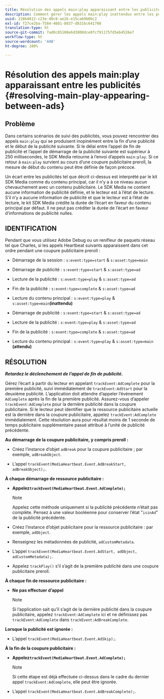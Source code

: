 ```yaml
---
title: Résolution des appels main:play apparaissant entre les publicités
description: Comment gérer les appels main:play inattendus entre les publicités.
uuid: 228b4812-c23e-40c8-ae2b-e15ca69b0bc2
exl-id: f27ce2ba-7584-4601-8837-d8316c641708
translation-type: ht
source-git-commit: 7ad0c85108e6d3800dce0fcf91175fd5eb4526e7
workflow-type: ht
source-wordcount: '448'
ht-degree: 100%

---
```


# Résolution des appels main:play apparaissant entre les publicités {#resolving-main-play-appearing-between-ads}

## Problème

Dans certains scénarios de suivi des publicités, vous pouvez rencontrer des appels `main:play` qui se produisent inopinément entre la fin d’une publicité et le début de la publicité suivante. Si le délai entre l’appel de fin de publicité et l’appel de démarrage de la publicité suivante est supérieur à 250 millisecondes, le SDK Media retourne à l’envoi d’appels `main:play`. Si ce retour à `main:play` survient au cours d’une coupure publicitaire preroll, la mesure de début du contenu peut être définie de façon précoce.

Un écart entre les publicités tel que décrit ci-dessus est interprété par le kit SDK Media comme du contenu principal, car il n’y a à ce niveau aucun chevauchement avec un contenu publicitaire. Le SDK Media ne contient aucune information de publicité définie, et le lecteur est à l’état de lecture. S’il n’y a aucune information de publicité et que le lecteur est à l’état de lecture, le kit SDK Media crédite la durée de l’écart en faveur du contenu principal par défaut. Il ne peut pas créditer la durée de l’écart en faveur d’informations de publicité nulles.

## IDENTIFICATION

Pendant que vous utilisez Adobe Debug ou un renifleur de paquets réseau tel que Charles, si les appels Heartbeat suivants apparaissent dans cet ordre pendant une coupure publicitaire preroll :

* Démarrage de la session : `s:event:type=start` &amp; `s:asset:type=main`
* Démarrage de publicité : `s:event:type=start` &amp; `s:asset:type=ad`
* Lecture de la publicité : `s:event:type=play` &amp; `s:asset:type=ad`
* Fin de la publicité : `s:event:type=complete` &amp; `s:asset:type=ad`
* Lecture du contenu principal : `s:event:type=play` &amp; `s:asset:type=main`**(inattendu)**

* Démarrage de publicité : `s:event:type=start` &amp; `s:asset:type=ad`
* Lecture de la publicité : `s:event:type=play` &amp; `s:asset:type=ad`
* Fin de la publicité : `s:event:type=complete` &amp; `s:asset:type=ad`
* Lecture du contenu principal : `s:event:type=play` &amp; `s:asset:type=main` **(attendu)**

## RÉSOLUTION

***Retardez le déclenchement de l’appel de fin de publicité.***

Gérez l’écart à partir du lecteur en appelant `trackEvent:AdComplete` pour la première publicité, suivi immédiatement de `trackEvent:AdStart` pour la deuxième publicité. L’application doit attendre d’appeler l’événement `AdComplete` après la fin de la première publicité. Assurez-vous d’appeler `trackEvent:AdComplete` pour la dernière publicité dans la coupure publicitaire. Si le lecteur peut identifier que la ressource publicitaire actuelle est la dernière dans la coupure publicitaire, appelez `trackEvent:AdComplete` immédiatement. Cette résolution aura pour résultat moins de 1 seconde de temps publicitaire supplémentaire passé attribué à l’unité de publicité précédente.

**Au démarrage de la coupure publicitaire, y compris preroll :**

* Créez l’instance d’objet `adBreak` pour la coupure publicitaire ; par exemple, `adBreakObject`.

* L’appel `trackEvent(MediaHeartbeat.Event.AdBreakStart, adBreakObject);`.

**À chaque démarrage de ressource publicitaire :**

* **Appelez`trackEvent(MediaHeartbeat.Event.AdComplete);`**

   >[!NOTE]
   >
   >Appelez cette méthode uniquement si la publicité précédente n’était pas complète. Pensez à une valeur booléenne pour conserver l’état &quot;`isinAd`&quot; de la publicité précédente.

* Créez l’instance d’objet publicitaire pour la ressource publicitaire : par exemple, `adObject`.
* Renseignez les métadonnées de publicité, `adCustomMetadata`.
* L’appel `trackEvent(MediaHeartbeat.Event.AdStart, adObject, adCustomMetadata);`.
* Appelez `trackPlay()` s’il s’agit de la première publicité dans une coupure publicitaire preroll.

**À chaque fin de ressource publicitaire :**

* **Ne pas effectuer d’appel**

   >[!NOTE]
   >
   >Si l’application sait qu’il s’agit de la dernière publicité dans la coupure publicitaire, appelez `trackEvent:AdComplete` ici et ne définissez pas `trackEvent:AdComplete` dans `trackEvent:AdBreakComplete`.

**Lorsque la publicité est ignorée :**

* L’appel `trackEvent(MediaHeartbeat.Event.AdSkip);`.

**À la fin de la coupure publicitaire :**

* **Appelez`trackEvent(MediaHeartbeat.Event.AdComplete);`**

   >[!NOTE]
   >
   >Si cette étape est déjà effectuée ci-dessus dans le cadre du dernier appel `trackEvent:AdComplete`, elle peut être ignorée.

* L’appel `trackEvent(MediaHeartbeat.Event.AdBreakComplete);`.
